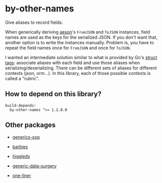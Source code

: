 # by-other-names

Give aliases to record fields.

When generically deriving [aeson](http://hackage.haskell.org/package/aeson)'s
`FromJSON` and `ToJSON` instances, field names are used as the keys for the
serialized JSON. If you don't want that, another option is to write the
instances manually. Problem is, you have to repeat the field names once for
`FromJSON` and once for `ToJSON`.

I wanted an intermediate solution similar to what is provided by Go's [struct
tags](https://www.digitalocean.com/community/tutorials/how-to-use-struct-tags-in-go):
associate aliases with each field and use those aliases when
serializing/deserializing. There can be different sets of aliases for different
contexts (json, orm...). In this library, each of those possible contexts is
called a "rubric".

## How to depend on this library?

```
build-depends:
  by-other-names ^>= 1.2.0.0
```
## Other packages

- [generics-sop](https://hackage.haskell.org/package/generics-sop)

- [barbies](https://hackage.haskell.org/package/barbies)

- [higgledy](https://hackage.haskell.org/package/higgledy)

- [generic-data-surgery](https://hackage.haskell.org/package/generic-data-surgery)

- [one-liner](https://hackage.haskell.org/package/one-liner)



